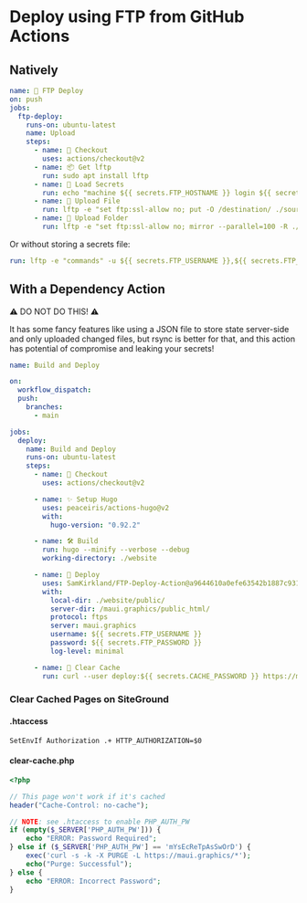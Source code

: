 # Deploy using FTP from GitHub Actions

## Natively

```yaml
name: 🚀 FTP Deploy
on: push
jobs:
  ftp-deploy:
    runs-on: ubuntu-latest
    name: Upload
    steps:
      - name: 🛒 Checkout
        uses: actions/checkout@v2
      - name: 📦 Get lftp
        run: sudo apt install lftp
      - name: 🔑 Load Secrets
        run: echo "machine ${{ secrets.FTP_HOSTNAME }} login ${{ secrets.FTP_USERNAME }} password ${{ secrets.FTP_PASSWORD }}" > $HOME/.netrc
      - name: 📄 Upload File
        run: lftp -e "set ftp:ssl-allow no; put -O /destination/ ./source.txt" ${{ secrets.FTP_HOSTNAME }}
      - name: 📁 Upload Folder
        run: lftp -e "set ftp:ssl-allow no; mirror --parallel=100 -R ./source/ /destination/" ${{ secrets.FTP_HOSTNAME }}
```

Or without storing a secrets file:

```yaml
run: lftp -e "commands" -u ${{ secrets.FTP_USERNAME }},${{ secrets.FTP_PASSWORD }} ${{ secrets.FTP_HOSTNAME }}
```

## With a Dependency Action

⚠️ DO NOT DO THIS! ⚠️

It has some fancy features like using a JSON file to store state server-side and only uploaded changed files, but rsync is better for that, and this action has potential of compromise and leaking your secrets!

```yaml
name: Build and Deploy

on:
  workflow_dispatch:
  push:
    branches:
      - main

jobs:
  deploy:
    name: Build and Deploy
    runs-on: ubuntu-latest
    steps:
      - name: 🛒 Checkout
        uses: actions/checkout@v2

      - name: ✨ Setup Hugo
        uses: peaceiris/actions-hugo@v2
        with:
          hugo-version: "0.92.2"

      - name: 🛠️ Build
        run: hugo --minify --verbose --debug
        working-directory: ./website

      - name: 🚀 Deploy
        uses: SamKirkland/FTP-Deploy-Action@a9644610a0efe63542b1887c9317ce8628f56521 # ⚠️ hash for release 4.2.0
        with:
          local-dir: ./website/public/
          server-dir: /maui.graphics/public_html/
          protocol: ftps
          server: maui.graphics
          username: ${{ secrets.FTP_USERNAME }}
          password: ${{ secrets.FTP_PASSWORD }}
          log-level: minimal

      - name: 🧹 Clear Cache
        run: curl --user deploy:${{ secrets.CACHE_PASSWORD }} https://maui.graphics/admin/clear-cache.php
```

### Clear Cached Pages on SiteGround

#### .htaccess
```
SetEnvIf Authorization .+ HTTP_AUTHORIZATION=$0
```

#### clear-cache.php
```php
<?php

// This page won't work if it's cached
header("Cache-Control: no-cache");

// NOTE: see .htaccess to enable PHP_AUTH_PW
if (empty($_SERVER['PHP_AUTH_PW'])) {
    echo "ERROR: Password Required";
} else if ($_SERVER['PHP_AUTH_PW'] == 'mYsEcReTpAsSwOrD') {
	exec('curl -s -k -X PURGE -L https://maui.graphics/*');
	echo("Purge: Successful");
} else {
    echo "ERROR: Incorrect Password";
}
```
